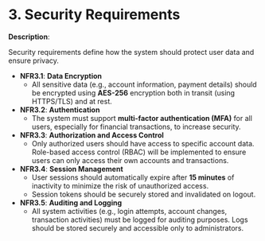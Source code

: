 # 3. Security Requirements

**Description**:

Security requirements define how the system should protect user data and ensure privacy.

- **NFR3.1**: **Data Encryption**
    - All sensitive data (e.g., account information, payment details) should be encrypted using **AES-256** encryption both in transit (using HTTPS/TLS) and at rest.
- **NFR3.2**: **Authentication**
    - The system must support **multi-factor authentication (MFA)** for all users, especially for financial transactions, to increase security.
- **NFR3.3**: **Authorization and Access Control**
    - Only authorized users should have access to specific account data. Role-based access control (RBAC) will be implemented to ensure users can only access their own accounts and transactions.
- **NFR3.4**: **Session Management**
    - User sessions should automatically expire after **15 minutes** of inactivity to minimize the risk of unauthorized access.
    - Session tokens should be securely stored and invalidated on logout.
- **NFR3.5**: **Auditing and Logging**
    - All system activities (e.g., login attempts, account changes, transaction activities) must be logged for auditing purposes. Logs should be stored securely and accessible only to administrators.